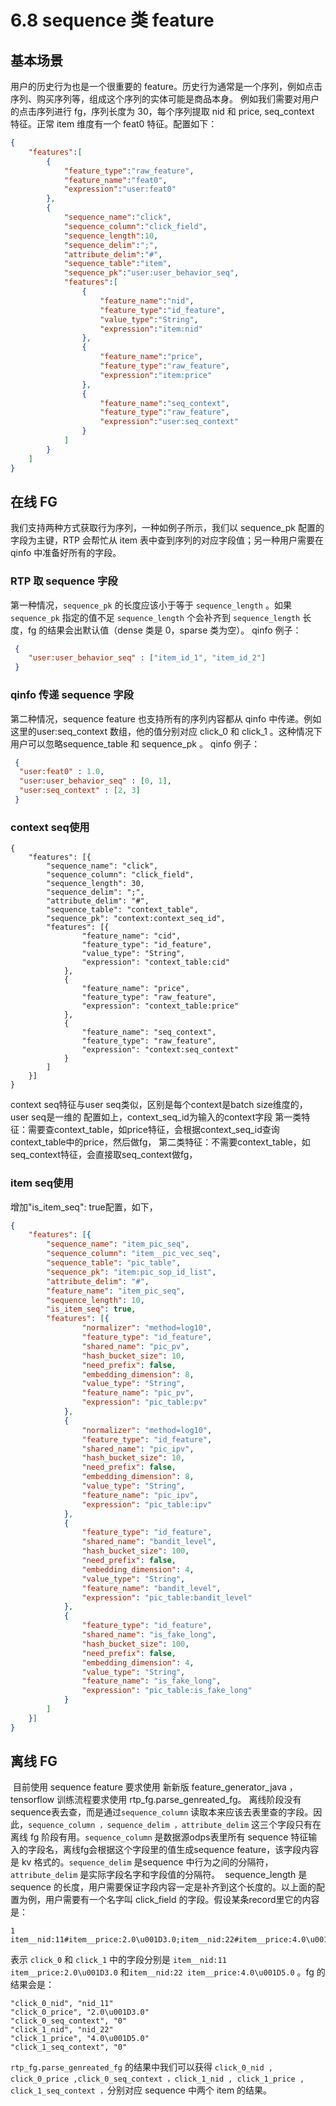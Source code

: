 

# 6.8 sequence 类 feature

## 基本场景

⽤户的历史⾏为也是⼀个很重要的 feature。历史⾏为通常是⼀个序列，例如点击序列、购买序列等，组成这个序列的实体可能是商品本身。
例如我们需要对⽤户的点击序列进⾏ fg，序列⻓度为 30，每个序列提取 nid 和 price, seq_context 特征。正常 item 维度有⼀个 feat0 特征。配置如下：

```json
{
    "features":[
        {
            "feature_type":"raw_feature",
            "feature_name":"feat0",
            "expression":"user:feat0"
        },
        {
            "sequence_name":"click",
            "sequence_column":"click_field",
            "sequence_length":10,
            "sequence_delim":";",
            "attribute_delim":"#",
            "sequence_table":"item",
            "sequence_pk":"user:user_behavior_seq",
            "features":[
                {
                    "feature_name":"nid",
                    "feature_type":"id_feature",
                    "value_type":"String",
                    "expression":"item:nid"
                },
                {
                    "feature_name":"price",
                    "feature_type":"raw_feature",
                    "expression":"item:price"
                },
                {
                    "feature_name":"seq_context",
                    "feature_type":"raw_feature",
                    "expression":"user:seq_context"
                }
            ]
        }
    ]
}
```

## 在线 FG

我们⽀持两种⽅式获取⾏为序列，⼀种如例⼦所示，我们以 sequence_pk 配置的字段为主键，RTP 会帮忙从 item 表中查到序列的对应字段值；另⼀种⽤户需要在 qinfo 中准备好所有的字段。

### RTP 取 sequence 字段

第⼀种情况，`sequence_pk` 的⻓度应该⼩于等于 `sequence_length` 。如果 `sequence_pk` 指定的值不⾜ `sequence_length` 个会补⻬到 `sequence_length` ⻓度，fg 的结果会出默认值（dense 类是 0，sparse 类为空）。
qinfo 例⼦：

```json
 {
 	"user:user_behavior_seq" : ["item_id_1", "item_id_2"]
 }
```

### qinfo 传递 sequence 字段

第⼆种情况，sequence feature 也⽀持所有的序列内容都从 qinfo 中传递。例如这⾥的user:seq_context 数组，他的值分别对应 click_0 和 click_1 。这种情况下⽤户可以忽略sequence_table 和 sequence_pk 。
qinfo 例⼦：

```json
 {
  "user:feat0" : 1.0,
  "user:user_behavior_seq" : [0, 1],
  "user:seq_context" : [2, 3]
 }
```

### context seq使⽤

```
{
	"features": [{
		"sequence_name": "click",
		"sequence_column": "click_field",
		"sequence_length": 30,
		"sequence_delim": ";",
		"attribute_delim": "#",
		"sequence_table": "context_table",
		"sequence_pk": "context:context_seq_id",
		"features": [{
				"feature_name": "cid",
				"feature_type": "id_feature",
				"value_type": "String",
				"expression": "context_table:cid"
			},
			{
				"feature_name": "price",
				"feature_type": "raw_feature",
				"expression": "context_table:price"
			},
			{
				"feature_name": "seq_context",
				"feature_type": "raw_feature",
				"expression": "context:seq_context"
			}
		]
	}]
}
```

context seq特征与user seq类似，区别是每个context是batch size维度的，user seq是⼀维的
配置如上，context_seq_id为输⼊的context字段
第⼀类特征：需要查context_table，如price特征，会根据context_seq_id查询context_table中的price，然后做fg，
第⼆类特征：不需要context_table，如seq_context特征，会直接取seq_context做fg，

### item seq使⽤

增加"is_item_seq": true配置，如下，

```json
{
	"features": [{
		"sequence_name": "item_pic_seq",
		"sequence_column": "item__pic_vec_seq",
		"sequence_table": "pic_table",
		"sequence_pk": "item:pic_sop_id_list",
		"attribute_delim": "#",
		"feature_name": "item_pic_seq",
		"sequence_length": 10,
		"is_item_seq": true,
		"features": [{
				"normalizer": "method=log10",
				"feature_type": "id_feature",
				"shared_name": "pic_pv",
				"hash_bucket_size": 10,
				"need_prefix": false,
				"embedding_dimension": 8,
				"value_type": "String",
				"feature_name": "pic_pv",
				"expression": "pic_table:pv"
			},
			{
				"normalizer": "method=log10",
				"feature_type": "id_feature",
				"shared_name": "pic_ipv",
				"hash_bucket_size": 10,
				"need_prefix": false,
				"embedding_dimension": 8,
				"value_type": "String",
				"feature_name": "pic_ipv",
				"expression": "pic_table:ipv"
			},
			{
				"feature_type": "id_feature",
				"shared_name": "bandit_level",
				"hash_bucket_size": 100,
				"need_prefix": false,
				"embedding_dimension": 4,
				"value_type": "String",
				"feature_name": "bandit_level",
				"expression": "pic_table:bandit_level"
			},
			{
				"feature_type": "id_feature",
				"shared_name": "is_fake_long",
				"hash_bucket_size": 100,
				"need_prefix": false,
				"embedding_dimension": 4,
				"value_type": "String",
				"feature_name": "is_fake_long",
				"expression": "pic_table:is_fake_long"
			}
		]
	}]
}
```

## 离线 FG

​		⽬前使⽤ sequence feature 要求使⽤ 新新版 feature_generator_java ， tensorflow 训练流程要求使⽤ rtp_fg.parse_genreated_fg。
​		离线阶段没有sequence表去查，⽽是通过`sequence_column` 读取本来应该去表⾥查的字段。因此，`sequence_column ，sequence_delim ，attribute_delim` 这三个字段只有在离线 fg 阶段有⽤。`sequence_column` 是数据源odps表⾥所有 sequence 特征输⼊的字段名，离线fg会根据这个字段⾥的值⽣成sequence feature，该字段内容是 kv 格式的。`sequence_delim` 是sequence 中⾏为之间的分隔符，`attribute_delim` 是实际字段名字和字段值的分隔符。
​		sequence_length 是 sequence 的⻓度，⽤户需要保证字段内容⼀定是补⻬到这个⻓度的。以上⾯的配置为例，⽤户需要有⼀个名字叫 click_field 的字段。假设某条record⾥它的内容是：

```
1 item__nid:11#item__price:2.0\u001D3.0;item__nid:22#item__price:4.0\u001D5.0
```

表示 `click_0` 和 `click_1` 中的字段分别是 `item__nid:11 item__price:2.0\u001D3.0` 和`item__nid:22 item__price:4.0\u001D5.0` 。fg 的结果会是：

```
"click_0_nid", "nid_11"
"click_0_price", "2.0\u001D3.0"
"click_0_seq_context", "0"
"click_1_nid", "nid_22"
"click_1_price", "4.0\u001D5.0"
"click_1_seq_context", "0"
```

`rtp_fg.parse_genreated_fg` 的结果中我们可以获得 `click_0_nid , click_0_price ,click_0_seq_context ，click_1_nid , click_1_price , click_1_seq_context ，`分别对应 sequence 中两个 item 的结果。
